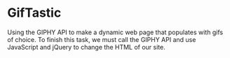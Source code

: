 # GifTastic
Using the GIPHY API to make a dynamic web page that populates with gifs of choice. To finish this task, we must call the GIPHY API and use JavaScript and jQuery to change the HTML of our site.
